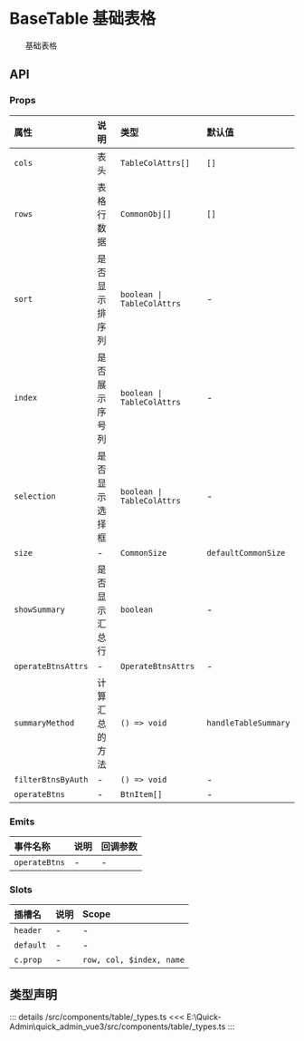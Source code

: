 # BaseTable 基础表格

&emsp;&emsp;基础表格



## API 
### Props

|属性|说明|类型|默认值|
|:---|:---|:---|:---|
|`cols`|表头|`TableColAttrs[]`|`[]`|
|`rows`|表格行数据|`CommonObj[]`|`[]`|
|`sort`|是否显示排序列|`boolean \| TableColAttrs`|-|
|`index`|是否展示序号列|`boolean \| TableColAttrs`|-|
|`selection`|是否显示选择框|`boolean \| TableColAttrs`|-|
|`size`|-|`CommonSize`|`defaultCommonSize`|
|`showSummary`|是否显示汇总行|`boolean`|-|
|`operateBtnsAttrs`|-|`OperateBtnsAttrs`|-|
|`summaryMethod`|计算汇总的方法|`() => void`|`handleTableSummary`|
|`filterBtnsByAuth`|-|`() => void`|-|
|`operateBtns`|-|`BtnItem[]`|-|

### Emits

|事件名称|说明|回调参数|
|:---|:---|:---|
|`operateBtns`|-|-|

### Slots

|插槽名|说明|Scope|
|:---|:---|:---|
|`header`|-|-|
|`default`|-|-|
|`c.prop`|-|`row, col, $index, name`|



## 类型声明
::: details
/src/components/table/_types.ts
<<< E:\Quick-Admin\quick_admin_vue3/src/components/table/_types.ts
:::  


